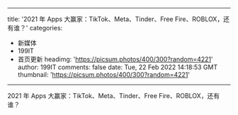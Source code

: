 
---
title: '2021 年 Apps 大赢家：TikTok、Meta、Tinder、Free Fire、ROBLOX，还有谁？'
categories: 
 - 新媒体
 - 199IT
 - 首页更新
headimg: 'https://picsum.photos/400/300?random=4221'
author: 199IT
comments: false
date: Tue, 22 Feb 2022 14:18:53 GMT
thumbnail: 'https://picsum.photos/400/300?random=4221'
---

<div>   
2021 年 Apps 大赢家：TikTok、Meta、Tinder、Free Fire、ROBLOX，还有谁？  
</div>
            
